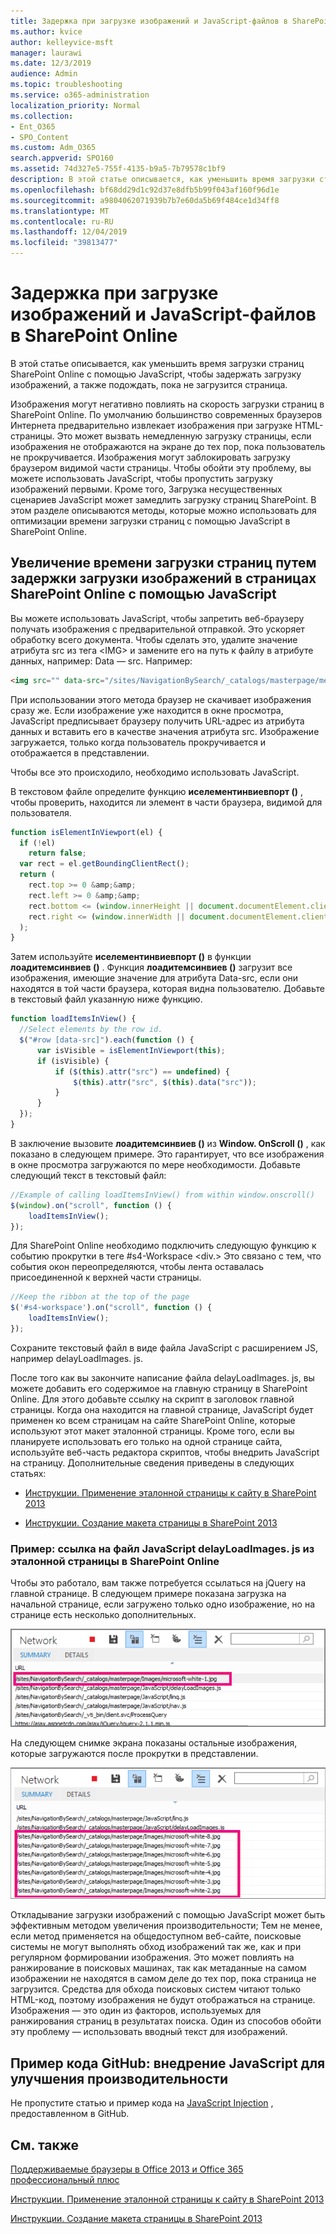 ```yaml
---
title: Задержка при загрузке изображений и JavaScript-файлов в SharePoint Online
ms.author: kvice
author: kelleyvice-msft
manager: laurawi
ms.date: 12/3/2019
audience: Admin
ms.topic: troubleshooting
ms.service: o365-administration
localization_priority: Normal
ms.collection:
- Ent_O365
- SPO_Content
ms.custom: Adm_O365
search.appverid: SPO160
ms.assetid: 74d327e5-755f-4135-b9a5-7b79578c1bf9
description: В этой статье описывается, как уменьшить время загрузки страниц SharePoint Online с помощью JavaScript, чтобы задержать загрузку изображений, а также подождать, пока не загрузится страница.
ms.openlocfilehash: bf68dd29d1c92d37e8dfb5b99f043af160f96d1e
ms.sourcegitcommit: a9804062071939b7b7e60da5b69f484ce1d34ff8
ms.translationtype: MT
ms.contentlocale: ru-RU
ms.lasthandoff: 12/04/2019
ms.locfileid: "39813477"
---
```

# <a name="delay-loading-images-and-javascript-in-sharepoint-online"></a>Задержка при загрузке изображений и JavaScript-файлов в SharePoint Online

В этой статье описывается, как уменьшить время загрузки страниц SharePoint Online с помощью JavaScript, чтобы задержать загрузку изображений, а также подождать, пока не загрузится страница.
  
Изображения могут негативно повлиять на скорость загрузки страниц в SharePoint Online. По умолчанию большинство современных браузеров Интернета предварительно извлекает изображения при загрузке HTML-страницы. Это может вызвать немедленную загрузку страницы, если изображения не отображаются на экране до тех пор, пока пользователь не прокручивается. Изображения могут заблокировать загрузку браузером видимой части страницы. Чтобы обойти эту проблему, вы можете использовать JavaScript, чтобы пропустить загрузку изображений первыми. Кроме того, Загрузка несущественных сценариев JavaScript может замедлить загрузку страниц SharePoint. В этом разделе описываются методы, которые можно использовать для оптимизации времени загрузки страниц с помощью JavaScript в SharePoint Online.
  
## <a name="improve-page-load-times-by-delaying-image-loading-in-sharepoint-online-pages-by-using-javascript"></a>Увеличение времени загрузки страниц путем задержки загрузки изображений в страницах SharePoint Online с помощью JavaScript

Вы можете использовать JavaScript, чтобы запретить веб-браузеру получать изображения с предварительной отправкой. Это ускоряет обработку всего документа. Чтобы сделать это, удалите значение атрибута src из тега \<IMG\> и замените его на путь к файлу в атрибуте данных, например: Data — src. Например:
  
```html
<img src="" data-src="/sites/NavigationBySearch/_catalogs/masterpage/media/microsoft-white-8.jpg" />
```

При использовании этого метода браузер не скачивает изображения сразу же. Если изображение уже находится в окне просмотра, JavaScript предписывает браузеру получить URL-адрес из атрибута данных и вставить его в качестве значения атрибута src. Изображение загружается, только когда пользователь прокручивается и отображается в представлении.
  
Чтобы все это происходило, необходимо использовать JavaScript.
  
В текстовом файле определите функцию **иселементинвиевпорт ()** , чтобы проверить, находится ли элемент в части браузера, видимой для пользователя.
  
```javascript
function isElementInViewport(el) {
  if (!el)
    return false;
  var rect = el.getBoundingClientRect();
  return (
    rect.top >= 0 &amp;&amp;
    rect.left >= 0 &amp;&amp;
    rect.bottom <= (window.innerHeight || document.documentElement.clientHeight) &amp;&amp;
    rect.right <= (window.innerWidth || document.documentElement.clientWidth)
  );
}
```

Затем используйте **иселементинвиевпорт ()** в функции **лоадитемсинвиев ()** . Функция **лоадитемсинвиев ()** загрузит все изображения, имеющие значение для атрибута Data-src, если они находятся в той части браузера, которая видна пользователю. Добавьте в текстовый файл указанную ниже функцию.
  
```javascript
function loadItemsInView() {
  //Select elements by the row id.
  $("#row [data-src]").each(function () {
      var isVisible = isElementInViewport(this);
      if (isVisible) {
          if ($(this).attr("src") == undefined) {
              $(this).attr("src", $(this).data("src"));
          }
      }
  });
}
```

В заключение вызовите **лоадитемсинвиев ()** из **Window. OnScroll ()** , как показано в следующем примере. Это гарантирует, что все изображения в окне просмотра загружаются по мере необходимости. Добавьте следующий текст в текстовый файл:
  
```javascript
//Example of calling loadItemsInView() from within window.onscroll()
$(window).on("scroll", function () {
    loadItemsInView();
});

```

Для SharePoint Online необходимо подключить следующую функцию к событию прокрутки в теге #s4-Workspace \<div.\> Это связано с тем, что события окон переопределяются, чтобы лента оставалась присоединенной к верхней части страницы.
  
```javascript
//Keep the ribbon at the top of the page
$('#s4-workspace').on("scroll", function () {
    loadItemsInView();
});
```

Сохраните текстовый файл в виде файла JavaScript с расширением JS, например delayLoadImages. js.
  
После того как вы закончите написание файла delayLoadImages. js, вы можете добавить его содержимое на главную страницу в SharePoint Online. Для этого добавьте ссылку на скрипт в заголовок главной страницы. Когда она находится на главной странице, JavaScript будет применен ко всем страницам на сайте SharePoint Online, которые используют этот макет эталонной страницы. Кроме того, если вы планируете использовать его только на одной странице сайта, используйте веб-часть редактора скриптов, чтобы внедрить JavaScript на страницу. Дополнительные сведения приведены в следующих статьях:
  
- [Инструкции. Применение эталонной страницы к сайту в SharePoint 2013](https://go.microsoft.com/fwlink/p/?LinkId=525627)

- [Инструкции. Создание макета страницы в SharePoint 2013](https://go.microsoft.com/fwlink/p/?LinkId=525628)

### <a name="example-referencing-the-javascript-delayloadimagesjs-file-from-a-master-page-in-sharepoint-online"></a>Пример: ссылка на файл JavaScript delayLoadImages. js из эталонной страницы в SharePoint Online
  
Чтобы это работало, вам также потребуется ссылаться на jQuery на главной странице. В следующем примере показана загрузка на начальной странице, если загружено только одно изображение, но на странице есть несколько дополнительных.
  
![Снимок экрана: одно изображение загружено на странице](media/3d177ddb-67e5-43a7-b327-c9f9566ca937.png)
  
На следующем снимке экрана показаны остальные изображения, которые загружаются после прокрутки в представлении.
  
![Снимок экрана: несколько изображений загружено на странице](media/95eb2b14-f6a1-4eac-a5cb-96097e49514c.png)
  
Откладывание загрузки изображений с помощью JavaScript может быть эффективным методом увеличения производительности; Тем не менее, если метод применяется на общедоступном веб-сайте, поисковые системы не могут выполнять обход изображений так же, как и при регулярном формировании изображения. Это может повлиять на ранжирование в поисковых машинах, так как метаданные на самом изображении не находятся в самом деле до тех пор, пока страница не загрузится. Средства для обхода поисковых систем читают только HTML-код, поэтому изображения не будут отображаться на странице. Изображения — это один из факторов, используемых для ранжирования страниц в результатах поиска. Один из способов обойти эту проблему — использовать вводный текст для изображений.
  
## <a name="github-code-sample-injecting-javascript-to-improve-performance"></a>Пример кода GitHub: внедрение JavaScript для улучшения производительности

Не пропустите статью и пример кода на [JavaScript Injection](https://go.microsoft.com/fwlink/p/?LinkId=524759) , предоставленном в GitHub.
  
## <a name="see-also"></a>См. также

[Поддерживаемые браузеры в Office 2013 и Office 365 профессиональный плюс](https://support.office.com/article/57342811-0dc4-4316-b773-20082ced8a82)
  
[Инструкции. Применение эталонной страницы к сайту в SharePoint 2013](https://go.microsoft.com/fwlink/p/?LinkId=525627)
  
[Инструкции. Создание макета страницы в SharePoint 2013](https://go.microsoft.com/fwlink/p/?LinkId=525628)
